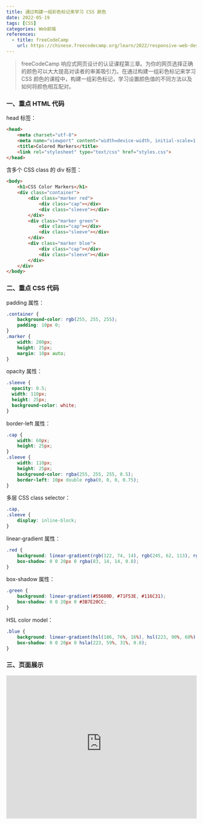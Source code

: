 ```yaml
---
title: 通过构建一组彩色标记来学习 CSS 颜色
date: 2022-05-19
tags: [CSS]
categories: Web前端
references: 
  - title: freeCodeCamp
    url: https://chinese.freecodecamp.org/learn/2022/responsive-web-design
---
```


> freeCodeCamp 响应式网页设计的认证课程第三章。为你的网页选择正确的颜色可以大大提高对读者的审美吸引力。在通过构建一组彩色标记来学习 CSS 颜色的课程中，构建一组彩色标记，学习设置颜色值的不同方法以及如何将颜色相互配对。

<!--more-->

### 一、重点 HTML 代码

head 标签：

```html
<head>
    <meta charset="utf-8">
    <meta name="viewport" content="width=device-width, initial-scale=1.0">
    <title>Colored Markers</title>
    <link rel="stylesheet" type="text/css" href="styles.css">
</head>
```

含多个 CSS class 的 div 标签：

```html
<body>
    <h1>CSS Color Markers</h1>
    <div class="container">
        <div class="marker red">
            <div class="cap"></div>
            <div class="sleeve"></div>
        </div>
        <div class="marker green">
            <div class="cap"></div>
            <div class="sleeve"></div>
        </div>
        <div class="marker blue">
            <div class="cap"></div>
            <div class="sleeve"></div>
        </div>
    </div>
</body>
```

### 二、重点 CSS 代码

padding 属性：

```CSS
.container {
    background-color: rgb(255, 255, 255);
    padding: 10px 0;
}
.marker {
    width: 200px;
    height: 25px;
    margin: 10px auto;
}
```

 opacity 属性：

```CSS
.sleeve {
  opacity: 0.5;
  width: 110px;
  height: 25px;
  background-color: white;
}
```

border-left 属性：

```CSS
.cap {
    width: 60px;
    height: 25px;
}
.sleeve {
    width: 110px;
    height: 25px;
    background-color: rgba(255, 255, 255, 0.5);
    border-left: 10px double rgba(0, 0, 0, 0.75);
}
```

多层 CSS class selector：

```CSS
.cap,
.sleeve {
    display: inline-block;
}
```

linear-gradient 属性：

```CSS
.red {
    background: linear-gradient(rgb(122, 74, 14), rgb(245, 62, 113), rgb(162, 27, 27));
    box-shadow: 0 0 20px 0 rgba(83, 14, 14, 0.8);
}
```

box-shadow 属性：

```css
.green {
    background: linear-gradient(#55680D, #71F53E, #116C31);
    box-shadow: 0 0 20px 0 #3B7E20CC;
}
```

HSL color model：

```CSS
.blue {
    background: linear-gradient(hsl(186, 76%, 16%), hsl(223, 90%, 60%), hsl(240, 56%, 42%));
    box-shadow: 0 0 20px 0 hsla(223, 59%, 31%, 0.8);
}
```

### 三、页面展示

<div style="position: relative; width: 100%; height: 0; padding-bottom: 75%;">
    <iframe src="https://free-code-camp-demo.vercel.app/通过构建一组彩色标记学习CSS颜色/index.html" border="0" frameborder="no" framespacing="0" allowfullscreen="true" style="position: absolute; width: 100%; height: 100%; left: 0; top: 0;"></iframe>
</div>

